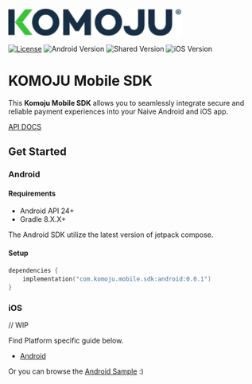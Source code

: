 <p> <img src=".github/assets/komoju_logo.svg" width="350" title="hover text" alt="Komoju Logo"></p>

[![License](https://img.shields.io/github/license/stripe/stripe-android)](https://github.com/stripe/stripe-android/blob/master/LICENSE)
![Android Version](https://img.shields.io/maven-central/v/com.komoju.mobile.sdk/android?style=flat&logo=android&label=Android&color=3CC239)
![Shared Version](https://img.shields.io/maven-central/v/com.komoju.mobile.sdk/shared?style=flat&logo=kotlin&label=Shared&color=3CC239)
![iOS Version](https://img.shields.io/maven-central/v/com.komoju.mobile.sdk/shared?style=flat&logo=apple&label=iOS&color=3CC239)

# KOMOJU Mobile SDK

This **Komoju Mobile SDK** allows you to seamlessly integrate secure and reliable payment experiences into your Naive Android and iOS app.

[API DOCS](https://cautious-adventure-g6zje9v.pages.github.io/)

## Get Started

### Android
#### Requirements
* Android API 24+
* Gradle 8.X.X+

The Android SDK utilize the latest version of jetpack compose.

#### Setup
```kotlin
dependencies {
    implementation("com.komoju.mobile.sdk:android:0.0.1")
}
```

### iOS
// WIP

Find Platform specific guide below.
* [Android](https://doc.komoju.com/docs/android)

Or you can browse the [Android Sample](https://github.com/degica/komoju-mobile-sdk/tree/main/example-android) :)
